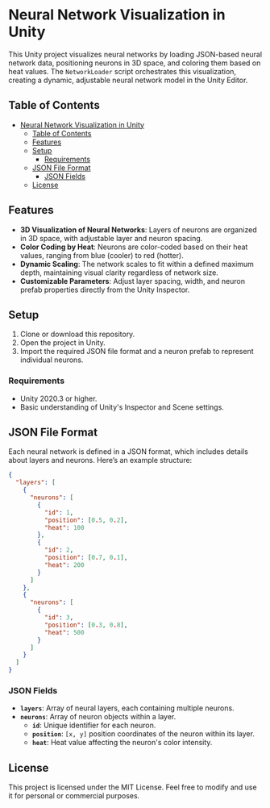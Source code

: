 # Neural Network Visualization in Unity

This Unity project visualizes neural networks by loading JSON-based neural network data, positioning neurons in 3D space, and coloring them based on heat values. The `NetworkLoader` script orchestrates this visualization, creating a dynamic, adjustable neural network model in the Unity Editor.

## Table of Contents

- [Neural Network Visualization in Unity](#neural-network-visualization-in-unity)
  - [Table of Contents](#table-of-contents)
  - [Features](#features)
  - [Setup](#setup)
    - [Requirements](#requirements)
  - [JSON File Format](#json-file-format)
    - [JSON Fields](#json-fields)
  - [License](#license)

## Features

- **3D Visualization of Neural Networks**: Layers of neurons are organized in 3D space, with adjustable layer and neuron spacing.
- **Color Coding by Heat**: Neurons are color-coded based on their heat values, ranging from blue (cooler) to red (hotter).
- **Dynamic Scaling**: The network scales to fit within a defined maximum depth, maintaining visual clarity regardless of network size.
- **Customizable Parameters**: Adjust layer spacing, width, and neuron prefab properties directly from the Unity Inspector.

## Setup

1. Clone or download this repository.
2. Open the project in Unity.
3. Import the required JSON file format and a neuron prefab to represent individual neurons.

### Requirements

- Unity 2020.3 or higher.
- Basic understanding of Unity's Inspector and Scene settings.

## JSON File Format

Each neural network is defined in a JSON format, which includes details about layers and neurons. Here’s an example structure:

```json
{
  "layers": [
    {
      "neurons": [
        {
          "id": 1,
          "position": [0.5, 0.2],
          "heat": 100
        },
        {
          "id": 2,
          "position": [0.7, 0.1],
          "heat": 200
        }
      ]
    },
    {
      "neurons": [
        {
          "id": 3,
          "position": [0.3, 0.8],
          "heat": 500
        }
      ]
    }
  ]
}
```

### JSON Fields

- **`layers`**: Array of neural layers, each containing multiple neurons.
- **`neurons`**: Array of neuron objects within a layer.
  - **`id`**: Unique identifier for each neuron.
  - **`position`**: `[x, y]` position coordinates of the neuron within its layer.
  - **`heat`**: Heat value affecting the neuron's color intensity.

## License

This project is licensed under the MIT License. Feel free to modify and use it for personal or commercial purposes.